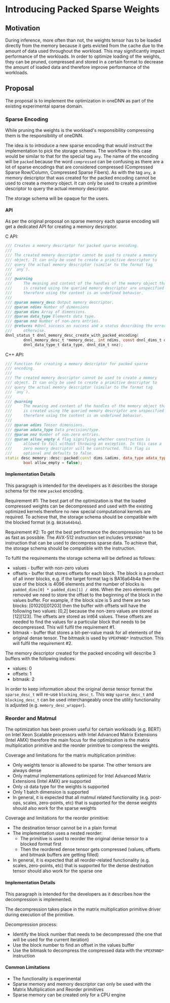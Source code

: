 # Introducing Packed Sparse Weights

## Motivation

During inference, more often than not, the weights tensor has to be loaded directly
from the memory because it gets evicted from the cache due to the amount of data
used throughout the workload. This may significantly impact performance of the
workloads.
In order to optimize loading of the weights, they can be pruned, compressed and
stored in a certain format to decrease the amount of loaded data and therefore
improve performance of the workloads.

## Proposal

The proposal is to implement the optimization in oneDNN as part of the existing
experimental sparse domain.

### Sparse Encoding

While pruning the weights is the workload's responsibility compressing them is the
responsibility of oneDNN.

The idea is to introduce a new sparse encoding that would instruct the implementation
to pick the storage schema. The workflow in this case would be similar to that for the
special tag `any`.
The name of the encoding will be `packed` because the word `compressed` can be
confusing as there are a lot of sparse encodings that are considered compressed
(Compressed Sparse Row/Column, Compressed Sparse Fibers). As with the tag `any`,
a memory descriptor that was created for the packed encoding cannot be used to
create a memory object. It can only be used to create a primitive descriptor to
query the actual memory descriptor.

The storage schema will be opaque for the users.

#### API

As per the original proposal on sparse memory each sparse encoding will get a
dedicated API for creating a memory descriptor.

C API:
```c
/// Creates a memory descriptor for packed sparse encoding.
///
/// The created memory descriptor cannot be used to create a memory
/// object. It can only be used to create a primitive descriptor to
/// query the actual memory descriptor (similar to the format tag
/// `any`).
///
/// @warning
///     The meaning and content of the handles of the memory object that
///     is created using the queried memory descriptor are unspecified
///     therefore using the content is an undefined behavior.
///
/// @param memory_desc Output memory descriptor.
/// @param ndims Number of dimensions
/// @param dims Array of dimensions.
/// @param data_type Elements data type.
/// @param nnz Number of non-zero entries.
/// @returns #dnnl_success on success and a status describing the error
///     otherwise.
dnnl_status_t dnnl_memory_desc_create_with_packed_encoding(
        dnnl_memory_desc_t *memory_desc, int ndims, const dnnl_dims_t dims,
        dnnl_data_type_t data_type, dnnl_dim_t nnz);
```

C++ API:
```cpp
/// Function for creating a memory descriptor for packed sparse
/// encoding.
///
/// The created memory descriptor cannot be used to create a memory
/// object. It can only be used to create a primitive descriptor to
/// query the actual memory descriptor (similar to the format tag
/// `any`).
///
/// @warning
///     The meaning and content of the handles of the memory object that
///     is created using the queried memory descriptor are unspecified
///     therefore using the content is an undefined behavior.
///
/// @param adims Tensor dimensions.
/// @param adata_type Data precision/type.
/// @param nnz Number of non-zero entries.
/// @param allow_empty A flag signifying whether construction is
///     allowed to fail without throwing an exception. In this case a
///     zero memory descriptor will be constructed. This flag is
///     optional and defaults to false.
static desc memory::desc::packed(const dims &adims, data_type adata_type, dim nnz,
        bool allow_empty = false);
```

#### Implementation Details

This paragraph is intended for the developers as it describes the storage schema
for the new `packed` encoding.

Requirement #1:
The best part of the optimization is that the loaded compressed weights can be
decompressed and used with the existing optimized kernels therefore no new special
computational kernels are required. To achieve that, the storage schema should be
compatible with the blocked format (e.g. `BA16a64b4a`).

Requirement #2:
To get the best performance the decompression has to be as fast as possible. The
AVX-512 instruction set includes `VPEXPAND*` instruction that can be used to
decompress sparse data. To achieve that, the storage schema should be compatible
with the instruction.

To fulfil the requirements the storage schema will be defined as follows:
* values - buffer with non-zero values
* offsets - buffer that stores offsets for each block. The block is a product of all
inner blocks, e.g. if the target format tag is BA16a64b4a then the size of the block
is 4096 elements and the number of blocks is `padded_dims[0] * padded_dims[1] / 4096`.
When the zero elements get removed we need to store the offset to the beginning of the
block in the values buffer. For example, if the block size is 5 and there are two
blocks: [01020][01203] then the buffer with offsets will have the following two
values: [0,2] because the non-zero values are stored as [12][123]. The offsets are
stored as int64 values. These offsets are needed to find the values for a particular
block that needs to be decompressed. This will fulfil the requirement #1.
* bitmask - buffer that stores a bit-per-value mask for all elements of the original
dense tensor. The bitmask is used by `VPEXPAND*` instruction. This will fulfil the
requirement #2.

The memory descriptor created for the packed encoding will describe 3 buffers
with the following indices:
* values: 0
* offsets: 1
* bitmask: 2

In order to keep information about the original dense tensor format the `sparse_desc_t`
will re-use `blocking_desc_t`. This way `sparse_desc_t` and `blocking_desc_t` can
be used interchangeably once the utility functionality is adjusted
(e.g. `memory_desc_wrapper`).

### Reorder and Matmul

The optimization has been proven useful for certain workloads (e.g. BERT) on Intel
Xeon Scalable processors with Intel Advanced Matrix Extensions (Intel AMX) therefore
the main focus for the optimization is the matrix multiplication primitive and the
reorder primitive to compress the weights.

Coverage and limitations for the matrix multiplication primitive:
* Only weights tensor is allowed to be sparse. The other tensors are always dense
* Only matmul implementations optimized for Intel Advanced Matrix Extensions
(Intel AMX) are supported
* Only `s8` data type for the weights is supported
* Only 1 batch dimension is supported
* In general, it is expected that all matmul related functionality (e.g. post-ops,
scales, zero-points, etc) that is supported for the dense weights should also work
for the sparse weights

Coverage and limitations for the reorder primitive:
* The destination tensor cannot be in a plain format
* The implementation uses a nested reorder:
    * The primitive is used to reorder the original dense tensor to a blocked format
    first
    * Then the reordered dense tensor gets compressed (values, offsets and bitmask
    buffers are getting filled)
* In general, it is expected that all reorder-related functionality (e.g. scales,
zero-points, etc)
that is supported for the dense destination tensor should also work for the sparse one


#### Implementation Details

This paragraph is intended for the developers as it describes how the decompression
is implemented.

The decompression takes place in the matrix multiplication primitive driver during
execution of the primitive.

Decompression process:
* Identify the block number that needs to be decompressed (the one that will be used
for the current iteration)
* Use the block number to find an offset in the values buffer
* Use the bitmask to decompress the compressed data with the `VPEXPAND*` instruction

#### Common Limitations
* The functionality is experimental
* Sparse memory and memory descriptor can only be used with the Matrix Multiplication
and Reorder primitives
* Sparse memory can be created only for a CPU engine